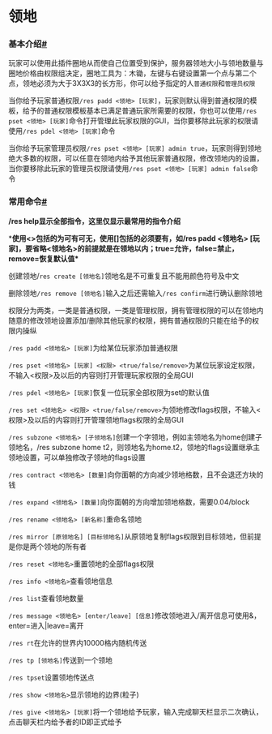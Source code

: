 # 领地

### 基本介绍[#](https://docs.xiye.world/course/residence.html#%E5%9F%BA%E6%9C%AC%E4%BB%8B%E7%BB%8D) <a href="#ji-ben-jie-shao" id="ji-ben-jie-shao"></a>

玩家可以使用此插件圈地从而使自己位置受到保护，服务器领地大小与领地数量与圈地价格由权限组决定，圈地工具为：木锄，左键与右键设置第一个点与第二个点，领地必须为大于3X3X3的长方形，你可以给予指定的人`普通权限`和`管理员权限`

当你给予玩家普通权限`/res padd <领地> [玩家]`，玩家则默认得到普通权限的模板，给予的普通权限模板基本已满足普通玩家所需要的权限，你也可以使用`/res pset <领地> [玩家]`命令打开管理此玩家权限的GUI，当你要移除此玩家的权限请使用`/res pdel <领地> [玩家]`命令

当你给予玩家管理员权限`/res pset <领地> [玩家] admin true`，玩家则得到领地绝大多数的权限，可以任意在领地内给予其他玩家普通权限，修改领地内的设置，当你要移除此玩家的管理员权限请使用`/res pset <领地> [玩家] admin false`命令

### 常用命令[#](https://docs.xiye.world/course/residence.html#%E5%B8%B8%E7%94%A8%E5%91%BD%E4%BB%A4) <a href="#chang-yong-ming-ling" id="chang-yong-ming-ling"></a>

**/res help显示全部指令，这里仅显示最常用的指令介绍**

\***使用<>包括的为可有可无，使用\[]包括的必须要有，如/res padd <领地名> \[玩家]，要省略<领地名>的前提就是在领地以内；true=允许，false=禁止，remove=恢复默认值\***

创建领地/`res create [领地名]`领地名是不可重复且不能用颜色符号及中文

删除领地`/res remove [领地名]`输入之后还需输入`/res confirm`进行确认删除领地

权限分为两类，一类是普通权限，一类是管理权限，拥有管理权限的可以在领地内随意的修改领地设置添加/删除其他玩家的权限，拥有普通权限的只能在给予的权限内操纵

`/res padd <领地名> [玩家]`为给某位玩家添加普通权限

`/res pset <领地名> [玩家] <权限> <true/false/remove>`为某位玩家设定权限，不输入<权限>及以后的内容则打开管理玩家权限的全局GUI

`/res pdel <领地名> [玩家]`恢复一位玩家全部权限为set的默认值

`/res set <领地名> <权限> <true/false/remove>`为领地修改flags权限，不输入<权限>及以后的内容则打开管理领地flags权限的全局GUI

`/res subzone <领地名> [子领地名]`创建一个字领地，例如主领地名为home创建子领地名，/res subzone home t2，则领地名为home.t2，领地的flags设置继承主领地设置，可以单独修改子领地的flags设置

`/res contract <领地名> [数量]`向你面朝的方向减少领地格数，且不会退还方块的钱

`/res expand <领地名> [数量]`向你面朝的方向增加领地格数，需要0.04/block

`/res rename <领地名> [新名称]`重命名领地

`/res mirror [原领地名] [目标领地名]`从原领地复制flags权限到目标领地，但前提是你是两个领地的所有者

`/res reset <领地名>`重置领地的全部flags权限

`/res info <领地名>`查看领地信息

`/res list`查看领地数量

`/res message <领地名> [enter/leave] [信息]`修改领地进入/离开信息可使用&，enter=进入|leave=离开

`/res rt`在允许的世界内10000格内随机传送

`/res tp [领地名]`传送到一个领地

`/res tpset`设置领地传送点

`/res show <领地名>`显示领地的边界(粒子)

`/res give <领地名> [玩家]`将一个领地给予玩家，输入完成聊天栏显示二次确认，点击聊天栏内给予者的ID即正式给予
